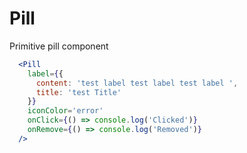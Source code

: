 # Pill

Primitive pill component

```.jsx
  <Pill
    label={{
      content: 'test label test label test label ',
      title: 'test Title'
    }}
    iconColor='error'
    onClick={() => console.log('Clicked')}
    onRemove={() => console.log('Removed')}
  />
```
